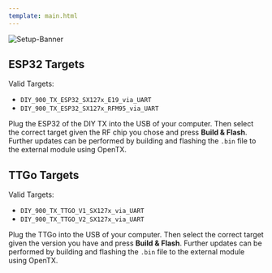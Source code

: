 ```yaml
---
template: main.html
---
```


![Setup-Banner](https://raw.githubusercontent.com/ExpressLRS/ExpressLRS-hardware/master/img/quick-start.png)

## ESP32 Targets

Valid Targets:

- `DIY_900_TX_ESP32_SX127x_E19_via_UART`
- `DIY_900_TX_ESP32_SX127x_RFM95_via_UART`

Plug the ESP32 of the DIY TX into the USB of your computer. Then select the correct target given the RF chip you chose and press **Build & Flash**. Further updates can be performed by building and flashing the `.bin` file to the external module using OpenTX.

## TTGo Targets

Valid Targets:

- `DIY_900_TX_TTGO_V1_SX127x_via_UART`
- `DIY_900_TX_TTGO_V2_SX127x_via_UART`

Plug the TTGo into the USB of your computer. Then select the correct target given the version you have and press **Build & Flash**. Further updates can be performed by building and flashing the `.bin` file to the external module using OpenTX.